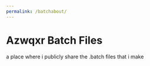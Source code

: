 ```yaml
---
permalink: /batchabout/
---
```

# Azwqxr Batch Files
a place where i publicly share the .batch files that i make

